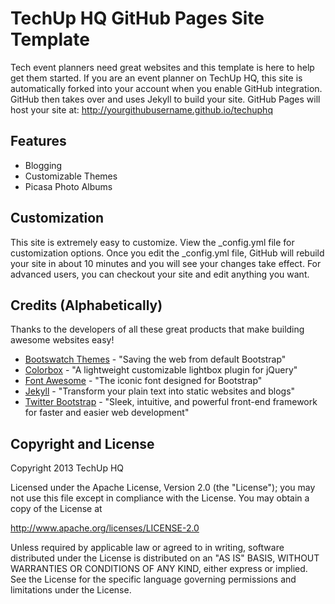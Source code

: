 TechUp HQ GitHub Pages Site Template
====

Tech event planners need great websites and this template is here to help get them started. If you are an event planner on TechUp HQ, this site is automatically forked into your account when you enable GitHub integration. GitHub then takes over and uses Jekyll to build your site. GitHub Pages will host your site at: http://yourgithubusername.github.io/techuphq


Features
----

- Blogging
- Customizable Themes
- Picasa Photo Albums


Customization
----

This site is extremely easy to customize. View the _config.yml file for customization options. Once you edit the _config.yml file, GitHub will rebuild your site in about 10 minutes and you will see your changes take effect. For advanced users, you can checkout your site and edit anything you want.


Credits (Alphabetically)
----
Thanks to the developers of all these great products that make building awesome websites easy!

- [Bootswatch Themes](http://bootswatch.com/) - "Saving the web from default Bootstrap"
- [Colorbox](http://www.jacklmoore.com/colorbox/) - "A lightweight customizable lightbox plugin for jQuery"
- [Font Awesome](http://fortawesome.github.io/Font-Awesome/) - "The iconic font designed for Bootstrap"
- [Jekyll](http://jekyllrb.com/) - "Transform your plain text into static websites and blogs"
- [Twitter Bootstrap](http://twitter.github.io/bootstrap/) - "Sleek, intuitive, and powerful front-end framework for faster and easier web development"


Copyright and License
----
Copyright 2013 TechUp HQ

Licensed under the Apache License, Version 2.0 (the "License"); you may not use this file except in compliance with the License. You may obtain a copy of the License at

http://www.apache.org/licenses/LICENSE-2.0

Unless required by applicable law or agreed to in writing, software distributed under the License is distributed on an "AS IS" BASIS, WITHOUT WARRANTIES OR CONDITIONS OF ANY KIND, either express or implied. See the License for the specific language governing permissions and limitations under the License.